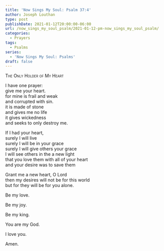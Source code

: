 ```yaml
---
title: 'Now Sings My Soul: Psalm 37:4'
author: Joseph Louthan
type: post
publishDate: 2021-01-12T20:00:00-06:00
url: /now_sings_my_soul_psalm/2021-01-12-pm-now_sings_my_soul_psalm/
categories:
  - Prayers
tags:
  - Psalms
series:
  - 'Now Sings My Soul: Psalms'
draft: false
---
```

<div style="font-variant: small-caps;">
The Only Holder of My Heart
</div>

I have one prayer:  
  give me your heart.  
  for mine is frail and weak  
  and corrupted with sin.  
  it is made of stone  
  and gives me no life  
  it gives wickedness  
  and seeks to only destroy me.  
  
If I had your heart,  
  surely I will live  
  surely I will be in your grace  
  surely I will give others your grace  
  I will see others in the a new light  
  that you love them with all of your heart  
  and your desire was to save them  
  
Grant me a new heart, O Lord  
  then my desires will not be for this world  
  but for they will be for you alone.  
  
Be my love.  
  
Be my joy.  
  
Be my king.  
  
You are my God.  
  
I love you.  
  
Amen.  
